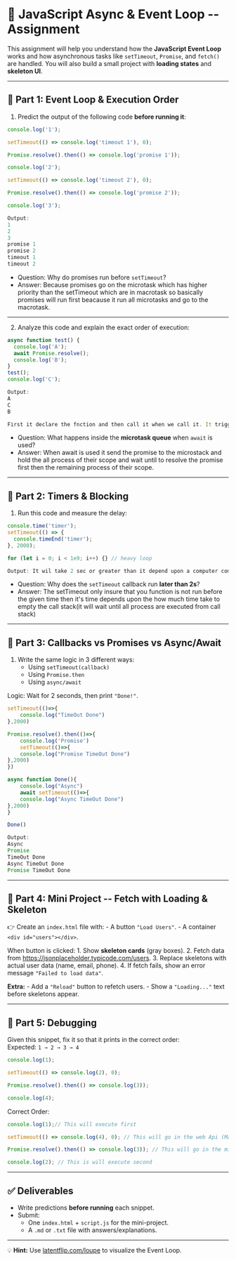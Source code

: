 # 🚀 JavaScript Async & Event Loop -- Assignment

This assignment will help you understand how the **JavaScript Event
Loop** works and how asynchronous tasks like `setTimeout`, `Promise`,
and `fetch()` are handled. You will also build a small project with
**loading states** and **skeleton UI**.

------------------------------------------------------------------------

## 📌 Part 1: Event Loop & Execution Order

1.  Predict the output of the following code **before running it**:

``` js
console.log('1');

setTimeout(() => console.log('timeout 1'), 0);

Promise.resolve().then(() => console.log('promise 1'));

console.log('2');

setTimeout(() => console.log('timeout 2'), 0);

Promise.resolve().then(() => console.log('promise 2'));

console.log('3');

Output:
1
2
3
promise 1
promise 2
timeout 1
timeout 2
```

-   Question: Why do promises run before `setTimeout`?
-   Answer: Because promises go on the microtask which has higher priority than the setTimeout which are in macrotask so basically promises will run first beacause it run all microtasks and go to the macrotask.

------------------------------------------------------------------------

2.  Analyze this code and explain the exact order of execution:

``` js
async function test() {
  console.log('A');
  await Promise.resolve();
  console.log('B');
}
test();
console.log('C');

Output:
A
C
B

First it declare the fnction and then call it when we call it. It trigger the log "A" first then see the await keyword then send it to the microtasks and then it wait there at that time it will log the "C" and after all execution end it get the resolved promise in main stack then it log the "B"
```

-   Question: What happens inside the **microtask queue** when `await`
    is used?
-   Answer: When await is used it send the promise to the microstack and hold the all process of their scope and wait until to resolve the promise first then the remaining process of their scope.

------------------------------------------------------------------------

## 📌 Part 2: Timers & Blocking

1.  Run this code and measure the delay:

``` js
console.time('timer');
setTimeout(() => {
  console.timeEnd('timer');
}, 2000);

for (let i = 0; i < 1e9; i++) {} // heavy loop

Output: It wil take 2 sec or greater than it depend upon a computer computation speed.

```

-   Question: Why does the `setTimeout` callback run **later than 2s**?
-   Answer: The setTimeout only insure that you function is not run before the given time then it's time depends upon the how much time take to empty the call stack(it will wait until all process are executed from call stack)

------------------------------------------------------------------------

## 📌 Part 3: Callbacks vs Promises vs Async/Await

1.  Write the same logic in 3 different ways:
    -   Using `setTimeout(callback)`
    -   Using `Promise.then`
    -   Using `async/await`

Logic: Wait for 2 seconds, then print `"Done!"`.
```js
setTimeout(()=>{
    console.log("TimeOut Done")
},2000)

Promise.resolve().then(()=>{
    console.log('Promise')
    setTimeout(()=>{
    console.log("Promise TimeOut Done")
},2000)
})

async function Done(){
    console.log("Async")
    await setTimeout(()=>{
    console.log("Async TimeOut Done")
},2000)
}

Done()

Output: 
Async
Promise
TimeOut Done
Async TimeOut Done
Promise TimeOut Done

```

------------------------------------------------------------------------

## 📌 Part 4: Mini Project -- Fetch with Loading & Skeleton

👉 Create an `index.html` file with: - A button `"Load Users"`. - A
container `<div id="users"></div>`.

When button is clicked: 1. Show **skeleton cards** (gray boxes). 2.
Fetch data from <https://jsonplaceholder.typicode.com/users>. 3. Replace
skeletons with actual user data (name, email, phone). 4. If fetch fails,
show an error message `"Failed to load data"`.

**Extra:** - Add a `"Reload"` button to refetch users. - Show a
`"Loading..."` text before skeletons appear.

------------------------------------------------------------------------

## 📌 Part 5: Debugging

Given this snippet, fix it so that it prints in the correct order:\
Expected: `1 → 2 → 3 → 4`

``` js
console.log(1);

setTimeout(() => console.log(2), 0);

Promise.resolve().then(() => console.log(3));

console.log(4);
```

Correct Order:
```js
console.log(1);// This will execute first 

setTimeout(() => console.log(4), 0); // This will go in the web Api (Macrotask) -> Then it will run fourth

Promise.resolve().then(() => console.log(3)); // This will go in the microtask -> Then it will execute Third

console.log(2); // This is will execute second
```

------------------------------------------------------------------------

## ✅ Deliverables

-   Write predictions **before running** each snippet.
-   Submit:
    -   One `index.html` + `script.js` for the mini-project.
    -   A `.md` or `.txt` file with answers/explanations.

------------------------------------------------------------------------

💡 **Hint:** Use [latentflip.com/loupe](http://latentflip.com/loupe) to
visualize the Event Loop.